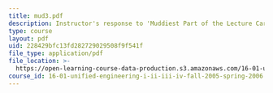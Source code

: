 ```yaml
---
title: mud3.pdf
description: Instructor's response to 'Muddiest Part of the Lecture Cards'.
type: course
layout: pdf
uid: 228429bfc13fd282729029508f9f541f
file_type: application/pdf
file_location: >-
  https://open-learning-course-data-production.s3.amazonaws.com/16-01-unified-engineering-i-ii-iii-iv-fall-2005-spring-2006/228429bfc13fd282729029508f9f541f_mud3.pdf
course_id: 16-01-unified-engineering-i-ii-iii-iv-fall-2005-spring-2006
---
```

